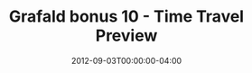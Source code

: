 ---
title: "Grafald bonus 10 - Time Travel Preview"
type: "image"
date: 2012-09-03T00:00:00-04:00
draft: false
categories: ["Projects"]
image_path: "../img/2012/bonus_10.png"
alt_text: ""
---